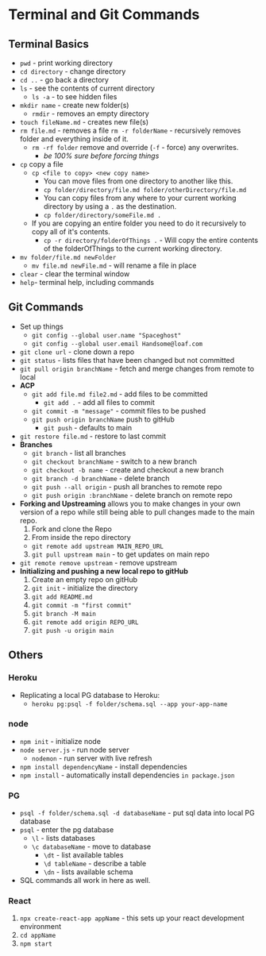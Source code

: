 # Terminal and Git Commands

## Terminal Basics
+ `pwd` - print working directory
+ `cd directory` - change directory
+ `cd ..` - go back a directory
+ `ls` - see the contents of current directory
  + `ls -a` - to see hidden files
+ `mkdir name` - create new folder(s)
  + `rmdir` - removes an empty directory
+ `touch fileName.md` - creates new file(s)
+ `rm file.md` - removes a file
  `rm -r folderName` - recursively removes folder and everything inside of it.
  + `rm -rf folder` remove and override (`-f` - force) any overwrites. 
    + *be 100% sure before forcing things*
+ `cp` copy a file
  + `cp <file to copy> <new copy name>`
    + You can move files from one directory to another like this.
    + `cp folder/directory/file.md folder/otherDirectory/file.md`
    + You can copy files from any where to your current working directory by using a `.` as the destination.
    + `cp folder/directory/someFile.md .`
  + If you are copying an entire folder you need to do it recursively to copy all of it's contents.
    + `cp -r directory/folderOfThings .` - Will copy the entire contents of the folderOfThings to the current working directory.
+ `mv folder/file.md newFolder`
  + `mv file.md newFile.md` - will rename a file in place
+ `clear` - clear the terminal window
+ `help`- terminal help, including commands

    

## Git Commands
+ Set up things
  + `git config --global user.name "Spaceghost"`
  + `git config --global user.email Handsome@loaf.com`
+ `git clone url` - clone down a repo
+ `git status` - lists files that have been changed but not committed
+ `git pull origin branchName` - fetch and merge changes from remote to local
+ **ACP**
  + `git add file.md file2.md` -  add files to be committed
    + `git add .` - add all files to commit
  + `git commit -m "message"` - commit files to be pushed
  + `git push origin branchName` push to gitHub
    + `git push` - defaults to main
+ `git restore file.md` - restore to last commit
+ **Branches**
  + `git branch` - list all branches
  + `git checkout branchName` - switch to a new branch
  + `git checkout -b name` - create and checkout a new branch
  + `git branch -d branchName` - delete branch
  + `git push --all origin` - push all branches to remote repo
  + `git push origin :branchName` - delete branch on remote repo
+ **Forking and Upstreaming** allows you to make changes in your own version of a repo while still being able to pull changes made to the main repo.
  1. Fork and clone the Repo
  2. From inside the repo directory
    + `git remote add upstream MAIN_REPO_URL`
  3. `git pull upstream main` - to get updates on main repo
+ `git remote remove upstream` - remove upstream
+ **Initializing and pushing a new local repo to gitHub**
  1. Create an empty repo on gitHub
  2. `git init` - initialize the directory
  3. `git add README.md`
  4. `git commit -m "first commit"`
  5. `git branch -M main`
  6. `git remote add origin REPO_URL`
  7. `git push -u origin main`



## Others

### Heroku
+ Replicating a local PG database to Heroku:
  + `heroku pg:psql -f folder/schema.sql --app your-app-name`


### node
+ `npm init` - initialize node
+ `node server.js` - run node server
  + `nodemon` - run server with live refresh
+ `npm install dependencyName` - install dependencies
+ `npm install` - automatically install dependencies `in package.json`


### PG
+ `psql -f folder/schema.sql -d databaseName` - put sql data into local PG database
+ `psql` - enter the pg database
  + `\l` - lists databases
  + `\c databaseName` - move to database
    + `\dt` - list available tables
    + `\d tableName` - describe a table
    + `\dn` - lists available schema
+ SQL commands all work in here as well.

### React
1. `npx create-react-app appName` - this sets up your react development environment 
2. `cd appName`
3. `npm start`



  